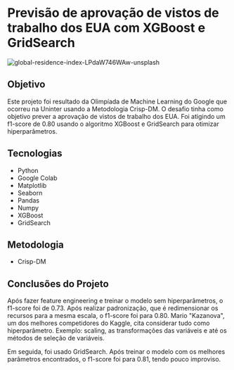 # Previsão de aprovação de vistos de trabalho dos EUA com XGBoost e GridSearch
![global-residence-index-LPdaW746WAw-unsplash](https://github.com/silvaelaine/vistos-eua-ML-olympiad/assets/103846225/d2c5f796-603c-4955-8099-69cfcead9df2)

## Objetivo
Este projeto foi resultado da Olimpíada de Machine Learning do Google que ocorreu na Uninter usando a Metodologia Crisp-DM. O desafio tinha como objetivo prever a aprovação de vistos de trabalho dos EUA. Foi atigindo um f1-score de 0.80 usando o algoritmo XGBoost e GridSearch para otimizar hiperparâmetros.

## Tecnologias
  * Python
  * Google Colab
  * Matplotlib
  * Seaborn 
  * Pandas
  * Numpy
  * XGBoost
  * GridSearch

## Metodologia 
  * Crisp-DM

## Conclusões do Projeto
Após fazer feature engineering e treinar o modelo sem hiperparâmetros, o f1-score foi de 0.73. Após realizar padronização, que é redimensionar os recursos para a mesma escala, o f1-score foi para 0.80. Mario "Kazanova", um dos melhores competidores do Kaggle, cita considerar tudo como hiperparâmetro. Exemplo: scaling, as transformações das variáveis e até os métodos de seleção de variáveis.

Em seguida, foi usado GridSearch. Após treinar o modelo com os melhores parâmetros encontrados, o f1-score foi para 0.81, tendo pouco improviso.
